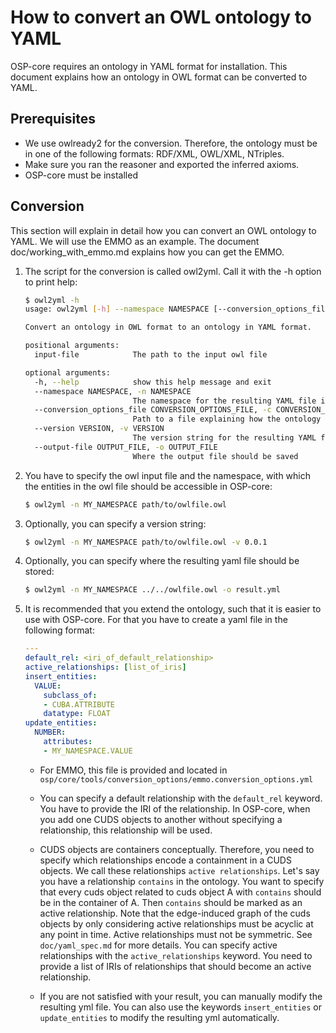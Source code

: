 # How to convert an OWL ontology to YAML

OSP-core requires an ontology in YAML format for installation.
This document explains how an ontology in OWL format can be
converted to YAML.

## Prerequisites

- We use owlready2 for the conversion. Therefore, the ontology
must be in one of the following formats: RDF/XML, OWL/XML, NTriples.
- Make sure you ran the reasoner and exported the inferred axioms.
- OSP-core must be installed

## Conversion

This section will explain in detail how you can convert an OWL ontology
to YAML. We will use the EMMO as an example.
The document doc/working_with_emmo.md explains how you can get the EMMO.

1. The script for the conversion is called owl2yml. Call it with the -h option
   to print help:

   ```sh
   $ owl2yml -h
   usage: owl2yml [-h] --namespace NAMESPACE [--conversion_options_file CONVERSION_OPTIONS_FILE] [--version VERSION] [--output-file OUTPUT_FILE] input-file

   Convert an ontology in OWL format to an ontology in YAML format.

   positional arguments:
     input-file            The path to the input owl file

   optional arguments:
     -h, --help            show this help message and exit
     --namespace NAMESPACE, -n NAMESPACE
                           The namespace for the resulting YAML file in UPPERCASE
     --conversion_options_file CONVERSION_OPTIONS_FILE, -c CONVERSION_OPTIONS_FILE
                           Path to a file explaining how the ontology should be transformed, s.t. it is compatible with OSP-core
     --version VERSION, -v VERSION
                           The version string for the resulting YAML file
     --output-file OUTPUT_FILE, -o OUTPUT_FILE
                           Where the output file should be saved
   ```

2. You have to specify the owl input file and the namespace,
   with which the entities in the owl file should be accessible in OSP-core:

   ```sh
   $ owl2yml -n MY_NAMESPACE path/to/owlfile.owl
   ```

3. Optionally, you can specify a version string:

   ```sh
   $ owl2yml -n MY_NAMESPACE path/to/owlfile.owl -v 0.0.1
   ```

4. Optionally, you can specify where the resulting yaml file should be stored:

   ```sh
   $ owl2yml -n MY_NAMESPACE ../../owlfile.owl -o result.yml
   ```

5. It is recommended that you extend the ontology,
   such that it is easier to use with OSP-core.
   For that you have to create a yaml file in
   the following format:

   ```yaml
   ---
   default_rel: <iri_of_default_relationship>
   active_relationships: [list_of_iris]
   insert_entities:
     VALUE:
       subclass_of:
       - CUBA.ATTRIBUTE
       datatype: FLOAT
   update_entities:
     NUMBER:
       attributes:
       - MY_NAMESPACE.VALUE
   ```

   - For EMMO, this file is provided and located in `osp/core/tools/conversion_options/emmo.conversion_options.yml`

   - You can specify a default relationship with the `default_rel` keyword.
     You have to provide the IRI of the relationship.
     In OSP-core, when you add one CUDS objects to another without specifying a relationship, this relationship will be used.

   - CUDS objects are containers conceptually.
     Therefore, you need to specify which relationships encode a containment in a CUDS objects.
     We call these relationships `active relationships`.
     Let's say you have a relationship `contains` in the ontology.
     You want to specify that every cuds object related to cuds object A with `contains` should be in the container of A.
     Then `contains` should be marked as an active relationship.
     Note that the edge-induced graph of the cuds objects by only considering active relationships must be acyclic at any point in time.
     Active relationships must not be symmetric.
     See `doc/yaml_spec.md` for more details.
     You can specify active relationships with the `active_relationships` keyword.
     You need to provide a list of IRIs of relationships that should become an active relationship.

   - If you are not satisfied with your result, you can manually modify the resulting yml file.
     You can also use the keywords `insert_entities` or `update_entities` to modify the resulting
     yml automatically.
